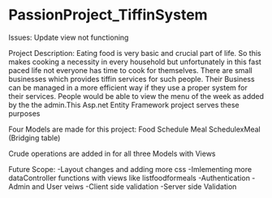 # PassionProject_TiffinSystem

Issues: Update view not functioning 

Project Description:
Eating food is very basic and crucial part of life. So this makes cooking a necessity in
every household but unfortunately in this fast paced life not everyone has time to
cook for themselves. There are small businesses which provides tiffin services for
such people. Their Business can be managed in a more efficient way if they use a
proper system for their services. People would be able to view the menu of the week
as added by the the admin.This Asp.net Entity Framework project serves these purposes

Four Models are made for this project:
Food
Schedule
Meal
SchedulexMeal (Bridging table)

Crude operations are added in for all three Models with Views

Future Scope:
-Layout changes and adding more css
-Imlementing more dataController functions with views like listfoodformeals
-Authentication
-Admin and User veiws
-Client side validation
-Server side Validation



